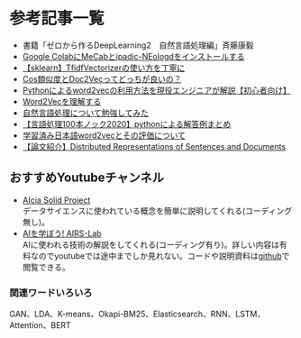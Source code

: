 # 参考記事一覧

- 書籍「ゼロから作るDeepLearning2　自然言語処理編」斉藤康毅  
- [Google ColabにMeCabとipadic-NEologdをインストールする](https://qiita.com/jun40vn/items/78e33e29dce3d50c2df1)
- [【sklearn】TfidfVectorizerの使い方を丁寧に](https://gotutiyan.hatenablog.com/entry/2020/09/10/181919)  
- [Cos類似度とDoc2Vecってどっちが良いの？](https://qiita.com/enta0701/items/87cbe783aeb44ddf41ce) 
- [Pythonによるword2vecの利用方法を現役エンジニアが解説【初心者向け】](https://techacademy.jp/magazine/30591) 
- [Word2Vecを理解する](https://qiita.com/g-k/items/69afa87c73654af49d36)  
- [自然言語処理について勉強してみた](https://www.nogawanogawa.com/entry/NLP_basis)  
- [【言語処理100本ノック2020】pythonによる解答例まとめ](https://qiita.com/yamaru/items/0cac24710626333bd693) 
- [学習済み日本語word2vecとその評価について](https://blog.hoxo-m.com/entry/2020/02/20/090000) 
- [【論文紹介】Distributed Representations of Sentences and Documents ](https://www.slideshare.net/TomofumiYoshida2/distributed-representations-of-sentences-and-documents-70011001)

## おすすめYoutubeチャンネル
- [AIcia Solid Project](https://www.youtube.com/channel/UC2lJYodMaAfFeFQrGUwhlaQ)  
データサイエンスに使われている概念を簡単に説明してくれる(コーディング無し)。
- [AIを学ぼう! AIRS-Lab](https://www.youtube.com/channel/UCT_HwlT8bgYrpKrEvw0jH7Q)  
AIに使われる技術の解説をしてくれる(コーディング有り)。詳しい内容は有料なのでyoutubeでは途中までしか見れない。コードや説明資料は[github](https://github.com/yukinaga/minnano_ai)で閲覧できる。

### 関連ワードいろいろ
GAN、LDA、K-means、Okapi-BM25、Elasticsearch、RNN、LSTM、Attention、BERT
